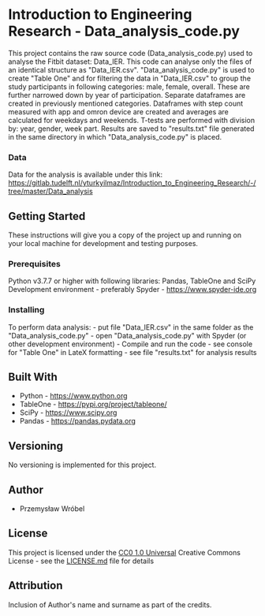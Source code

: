 ﻿# Introduction to Engineering Research - Data_analysis_code.py

This project contains the raw source code (Data_analysis_code.py) used to analyse the Fitbit dataset: Data_IER.
This code can analyse only the files of an identical structure as "Data_IER.csv".
"Data_analysis_code.py" is used to create "Table One" and for filtering the data in "Data_IER.csv" to group the study participants in following categories: male, female, overall. 
These are further narrowed down by year of participation. Separate dataframes are created in previously mentioned categories.
Dataframes with step count measured with app and omron device are created and averages are calculated for weekdays and weekends.
T-tests are performed with division by: year, gender, week part.
Results are saved to "results.txt" file generated in the same directory in which "Data_analysis_code.py" is placed.

### Data

Data for the analysis is available under this link: https://gitlab.tudelft.nl/yturkyilmaz/Introduction_to_Engineering_Research/-/tree/master/Data_analysis

## Getting Started

These instructions will give you a copy of the project up and running on
your local machine for development and testing purposes. 

### Prerequisites

Python v3.7.7 or higher with following libraries: Pandas, TableOne and SciPy
Development environment - preferably Spyder - https://www.spyder-ide.org

### Installing

To perform data analysis:
	- put file "Data_IER.csv" in the same folder as the "Data_analysis_code.py"
	- open "Data_analysis_code.py" with Spyder (or other development environment)
	- Compile and run the code
	- see console for "Table One" in LateX formatting
	- see file "results.txt" for analysis results

## Built With

  - Python - https://www.python.org
  - TableOne - https://pypi.org/project/tableone/
  - SciPy - https://www.scipy.org
  - Pandas - https://pandas.pydata.org

## Versioning

No versioning is implemented for this project.

## Author

  - Przemysław Wróbel
	
## License

This project is licensed under the [CC0 1.0 Universal](LICENSE.md)
Creative Commons License - see the [LICENSE.md](LICENSE.md) file for
details

## Attribution 
Inclusion of Author's name and surname as part of the credits.
